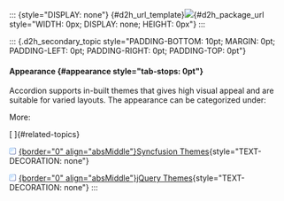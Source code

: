 ::: {style="DISPLAY: none"}
[](ms-xhelp:///?Id=d2h_url_template){#d2h_url_template}![](!package_url!){#d2h_package_url style="WIDTH: 0px; DISPLAY: none; HEIGHT: 0px"}
:::

::: {.d2h_secondary_topic style="PADDING-BOTTOM: 10pt; MARGIN: 0pt; PADDING-LEFT: 0pt; PADDING-RIGHT: 0pt; PADDING-TOP: 0pt"}
#### Appearance {#appearance style="tab-stops: 0pt"}

Accordion supports in-built themes that gives high visual appeal and are suitable for varied layouts. The appearance can be categorized under:

More:

[ ]{#related-topics}

[![](button.gif){border="0" align="absMiddle"}Syncfusion Themes](ms-xhelp:///?Id=49aebc87-17a6-48a9-89e5-ef878383789c){style="TEXT-DECORATION: none"}

[![](button.gif){border="0" align="absMiddle"}jQuery Themes](ms-xhelp:///?Id=917291d1-b25e-4552-8176-09a3804b98c1){style="TEXT-DECORATION: none"}
:::
